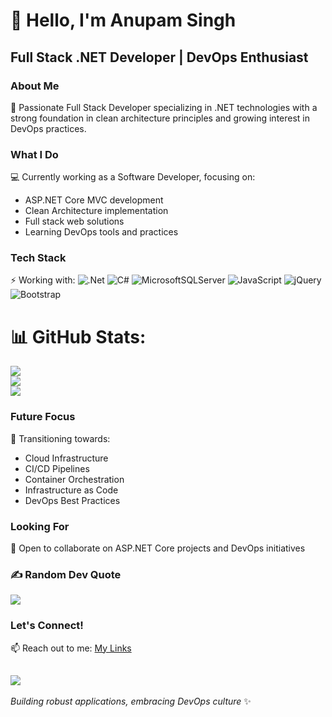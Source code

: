 # 👋 Hello, I'm Anupam Singh

## Full Stack .NET Developer | DevOps Enthusiast

### About Me
🚀 Passionate Full Stack Developer specializing in .NET technologies with a strong foundation in clean architecture principles and growing interest in DevOps practices.

### What I Do
💻 Currently working as a Software Developer, focusing on:
- ASP.NET Core MVC development
- Clean Architecture implementation
- Full stack web solutions
- Learning DevOps tools and practices

### Tech Stack
⚡ Working with:
![.Net](https://img.shields.io/badge/.NET-5C2D91?style=for-the-badge&logo=.net&logoColor=white) 
![C#](https://img.shields.io/badge/c%23-%23239120.svg?style=for-the-badge&logo=csharp&logoColor=white)
![MicrosoftSQLServer](https://img.shields.io/badge/Microsoft%20SQL%20Server-CC2927?style=for-the-badge&logo=microsoft%20sql%20server&logoColor=white) 
![JavaScript](https://img.shields.io/badge/javascript-%23323330.svg?style=for-the-badge&logo=javascript&logoColor=%23F7DF1E)
![jQuery](https://img.shields.io/badge/jquery-%230769AD.svg?style=for-the-badge&logo=jquery&logoColor=white)
![Bootstrap](https://img.shields.io/badge/bootstrap-%238511FA.svg?style=for-the-badge&logo=bootstrap&logoColor=white)

# 📊 GitHub Stats:
![](https://github-readme-stats.vercel.app/api?username=anupam9919&theme=dark&hide_border=false&include_all_commits=true&count_private=true)<br/>
![](https://github-readme-streak-stats-eta.vercel.app/?user=anupam9919&theme=dark&hide_border=false)<br/>
![](https://github-readme-stats.vercel.app/api/top-langs/?username=anupam9919&theme=dark&hide_border=false&include_all_commits=true&count_private=true&layout=compact)

### Future Focus
🎯 Transitioning towards:
- Cloud Infrastructure
- CI/CD Pipelines
- Container Orchestration
- Infrastructure as Code
- DevOps Best Practices

### Looking For
🤝 Open to collaborate on ASP.NET Core projects and DevOps initiatives

### ✍️ Random Dev Quote
![](https://quotes-github-readme.vercel.app/api?type=horizontal&theme=radical)

### Let's Connect!
📫 Reach out to me: [My Links](https://linktr.ee/anupamsingh_)

[![](https://visitcount.itsvg.in/api?id=anupam9919&icon=0&color=1)](https://visitcount.itsvg.in)
---
*Building robust applications, embracing DevOps culture* ✨
